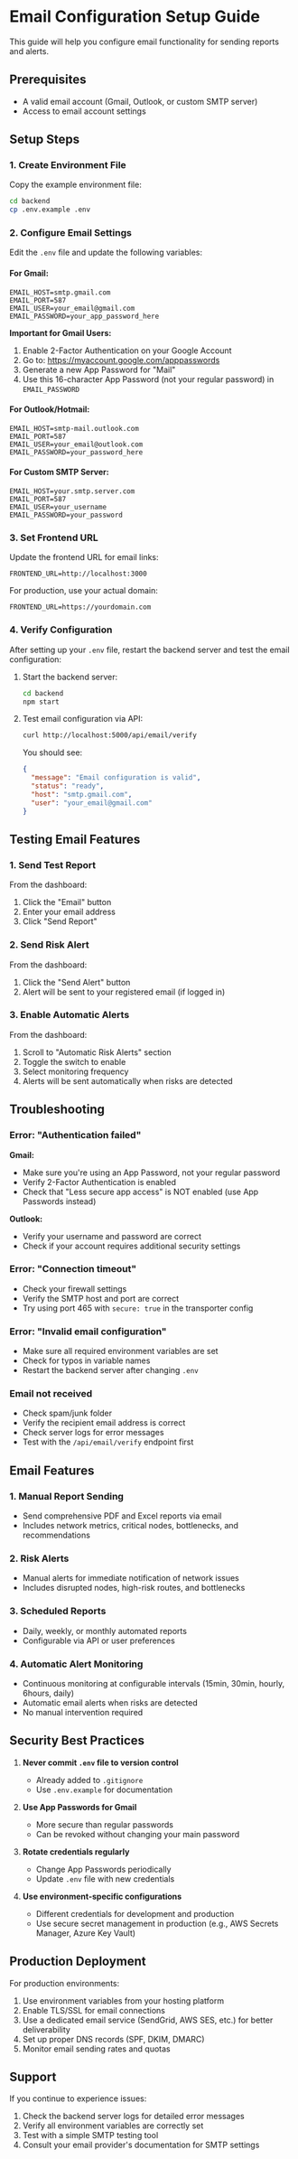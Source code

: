 # Email Configuration Setup Guide

This guide will help you configure email functionality for sending reports and alerts.

## Prerequisites

- A valid email account (Gmail, Outlook, or custom SMTP server)
- Access to email account settings

## Setup Steps

### 1. Create Environment File

Copy the example environment file:

```bash
cd backend
cp .env.example .env
```

### 2. Configure Email Settings

Edit the `.env` file and update the following variables:

#### For Gmail:

```env
EMAIL_HOST=smtp.gmail.com
EMAIL_PORT=587
EMAIL_USER=your_email@gmail.com
EMAIL_PASSWORD=your_app_password_here
```

**Important for Gmail Users:**
1. Enable 2-Factor Authentication on your Google Account
2. Go to: https://myaccount.google.com/apppasswords
3. Generate a new App Password for "Mail"
4. Use this 16-character App Password (not your regular password) in `EMAIL_PASSWORD`

#### For Outlook/Hotmail:

```env
EMAIL_HOST=smtp-mail.outlook.com
EMAIL_PORT=587
EMAIL_USER=your_email@outlook.com
EMAIL_PASSWORD=your_password_here
```

#### For Custom SMTP Server:

```env
EMAIL_HOST=your.smtp.server.com
EMAIL_PORT=587
EMAIL_USER=your_username
EMAIL_PASSWORD=your_password
```

### 3. Set Frontend URL

Update the frontend URL for email links:

```env
FRONTEND_URL=http://localhost:3000
```

For production, use your actual domain:
```env
FRONTEND_URL=https://yourdomain.com
```

### 4. Verify Configuration

After setting up your `.env` file, restart the backend server and test the email configuration:

1. Start the backend server:
   ```bash
   cd backend
   npm start
   ```

2. Test email configuration via API:
   ```bash
   curl http://localhost:5000/api/email/verify
   ```

   You should see:
   ```json
   {
     "message": "Email configuration is valid",
     "status": "ready",
     "host": "smtp.gmail.com",
     "user": "your_email@gmail.com"
   }
   ```

## Testing Email Features

### 1. Send Test Report

From the dashboard:
1. Click the "Email" button
2. Enter your email address
3. Click "Send Report"

### 2. Send Risk Alert

From the dashboard:
1. Click the "Send Alert" button
2. Alert will be sent to your registered email (if logged in)

### 3. Enable Automatic Alerts

From the dashboard:
1. Scroll to "Automatic Risk Alerts" section
2. Toggle the switch to enable
3. Select monitoring frequency
4. Alerts will be sent automatically when risks are detected

## Troubleshooting

### Error: "Authentication failed"

**Gmail:**
- Make sure you're using an App Password, not your regular password
- Verify 2-Factor Authentication is enabled
- Check that "Less secure app access" is NOT enabled (use App Passwords instead)

**Outlook:**
- Verify your username and password are correct
- Check if your account requires additional security settings

### Error: "Connection timeout"

- Check your firewall settings
- Verify the SMTP host and port are correct
- Try using port 465 with `secure: true` in the transporter config

### Error: "Invalid email configuration"

- Make sure all required environment variables are set
- Check for typos in variable names
- Restart the backend server after changing `.env`

### Email not received

- Check spam/junk folder
- Verify the recipient email address is correct
- Check server logs for error messages
- Test with the `/api/email/verify` endpoint first

## Email Features

### 1. Manual Report Sending
- Send comprehensive PDF and Excel reports via email
- Includes network metrics, critical nodes, bottlenecks, and recommendations

### 2. Risk Alerts
- Manual alerts for immediate notification of network issues
- Includes disrupted nodes, high-risk routes, and bottlenecks

### 3. Scheduled Reports
- Daily, weekly, or monthly automated reports
- Configurable via API or user preferences

### 4. Automatic Alert Monitoring
- Continuous monitoring at configurable intervals (15min, 30min, hourly, 6hours, daily)
- Automatic email alerts when risks are detected
- No manual intervention required

## Security Best Practices

1. **Never commit `.env` file to version control**
   - Already added to `.gitignore`
   - Use `.env.example` for documentation

2. **Use App Passwords for Gmail**
   - More secure than regular passwords
   - Can be revoked without changing your main password

3. **Rotate credentials regularly**
   - Change App Passwords periodically
   - Update `.env` file with new credentials

4. **Use environment-specific configurations**
   - Different credentials for development and production
   - Use secure secret management in production (e.g., AWS Secrets Manager, Azure Key Vault)

## Production Deployment

For production environments:

1. Use environment variables from your hosting platform
2. Enable TLS/SSL for email connections
3. Use a dedicated email service (SendGrid, AWS SES, etc.) for better deliverability
4. Set up proper DNS records (SPF, DKIM, DMARC)
5. Monitor email sending rates and quotas

## Support

If you continue to experience issues:
1. Check the backend server logs for detailed error messages
2. Verify all environment variables are correctly set
3. Test with a simple SMTP testing tool
4. Consult your email provider's documentation for SMTP settings
